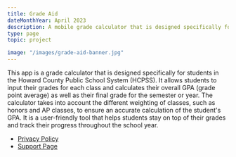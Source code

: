 ```yaml
---
title: Grade Aid
dateMonthYear: April 2023
description: A mobile grade calculator that is designed specifically for students in the Howard County Public School System.
type: page
topic: project

image: "/images/grade-aid-banner.jpg"
---
```

This app is a grade calculator that is designed specifically for students in the Howard County Public School System (HCPSS). It allows students to input their grades for each class and calculates their overall GPA (grade point average) as well as their final grade for the semester or year. The calculator takes into account the different weighting of classes, such as honors and AP classes, to ensure an accurate calculation of the student's GPA. It is a user-friendly tool that helps students stay on top of their grades and track their progress throughout the school year.

- [Privacy Policy](/privacy-policies/grade-aid-privacy-policy)
- [Support Page](/privacy-policies/boyant-notes-support/)